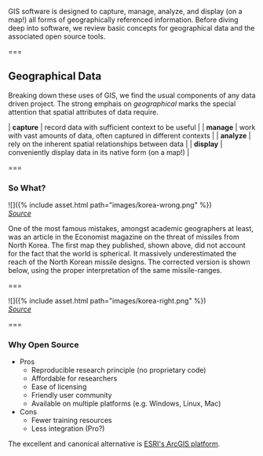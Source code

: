 ---
---

GIS software is designed to capture, manage, analyze, and display (on a map!) all forms of geographically referenced information. Before diving deep into software, we review basic concepts for geographical data and the associated open source tools.

===

## Geographical Data

Breaking down these uses of GIS, we find the usual components of any data driven project. The strong emphais on *geographical* marks the special attention that spatial attributes of data require.

| **capture** | record data with sufficient context to be useful                     |
| **manage**  | work with vast amounts of data, often captured in different contexts |
| **analyze** | rely on the inherent spatial relationships between data              |
| **display** | conveniently display data in its native form (on a map!)             |

===

### So What?

![]({% include asset.html path="images/korea-wrong.png" %})  
*[Source][korea]*

<aside class="notes">
One of the most famous mistakes, amongst academic geographers at least, was an article in the Economist magazine on the threat of missiles from North Korea.
The first map they published, shown above, did not account for the fact that the world is spherical.
It massively underestimated the reach of the North Korean missile designs.
The corrected version is shown below, using the proper interpretation of the same missile-ranges.
</aside>

===

![]({% include asset.html path="images/korea-right.png" %})  
*[Source][korea]*

[korea]: http://spatial.ly/2011/01/geographical-mistakes-keeping-geographers-busy/

===

### Why Open Source

- Pros
  - Reproducible research principle (no proprietary code)
  - Affordable for researchers
  - Ease of licensing
  - Friendly user community
  - Available on multiple platforms (e.g. Windows, Linux, Mac)
- Cons
  - Fewer training resources
  - Less integration (Pro?)

The excellent and canonical alternative is [ESRI's ArcGIS platform](http://www.esri.com/software/arcgis).
